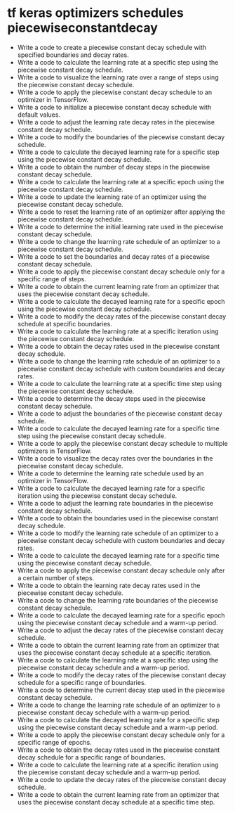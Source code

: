 # tf keras optimizers schedules piecewiseconstantdecay

- Write a code to create a piecewise constant decay schedule with specified boundaries and decay rates.
- Write a code to calculate the learning rate at a specific step using the piecewise constant decay schedule.
- Write a code to visualize the learning rate over a range of steps using the piecewise constant decay schedule.
- Write a code to apply the piecewise constant decay schedule to an optimizer in TensorFlow.
- Write a code to initialize a piecewise constant decay schedule with default values.
- Write a code to adjust the learning rate decay rates in the piecewise constant decay schedule.
- Write a code to modify the boundaries of the piecewise constant decay schedule.
- Write a code to calculate the decayed learning rate for a specific step using the piecewise constant decay schedule.
- Write a code to obtain the number of decay steps in the piecewise constant decay schedule.
- Write a code to calculate the learning rate at a specific epoch using the piecewise constant decay schedule.
- Write a code to update the learning rate of an optimizer using the piecewise constant decay schedule.
- Write a code to reset the learning rate of an optimizer after applying the piecewise constant decay schedule.
- Write a code to determine the initial learning rate used in the piecewise constant decay schedule.
- Write a code to change the learning rate schedule of an optimizer to a piecewise constant decay schedule.
- Write a code to set the boundaries and decay rates of a piecewise constant decay schedule.
- Write a code to apply the piecewise constant decay schedule only for a specific range of steps.
- Write a code to obtain the current learning rate from an optimizer that uses the piecewise constant decay schedule.
- Write a code to calculate the decayed learning rate for a specific epoch using the piecewise constant decay schedule.
- Write a code to modify the decay rates of the piecewise constant decay schedule at specific boundaries.
- Write a code to calculate the learning rate at a specific iteration using the piecewise constant decay schedule.
- Write a code to obtain the decay rates used in the piecewise constant decay schedule.
- Write a code to change the learning rate schedule of an optimizer to a piecewise constant decay schedule with custom boundaries and decay rates.
- Write a code to calculate the learning rate at a specific time step using the piecewise constant decay schedule.
- Write a code to determine the decay steps used in the piecewise constant decay schedule.
- Write a code to adjust the boundaries of the piecewise constant decay schedule.
- Write a code to calculate the decayed learning rate for a specific time step using the piecewise constant decay schedule.
- Write a code to apply the piecewise constant decay schedule to multiple optimizers in TensorFlow.
- Write a code to visualize the decay rates over the boundaries in the piecewise constant decay schedule.
- Write a code to determine the learning rate schedule used by an optimizer in TensorFlow.
- Write a code to calculate the decayed learning rate for a specific iteration using the piecewise constant decay schedule.
- Write a code to adjust the learning rate boundaries in the piecewise constant decay schedule.
- Write a code to obtain the boundaries used in the piecewise constant decay schedule.
- Write a code to modify the learning rate schedule of an optimizer to a piecewise constant decay schedule with custom boundaries and decay rates.
- Write a code to calculate the decayed learning rate for a specific time using the piecewise constant decay schedule.
- Write a code to apply the piecewise constant decay schedule only after a certain number of steps.
- Write a code to obtain the learning rate decay rates used in the piecewise constant decay schedule.
- Write a code to change the learning rate boundaries of the piecewise constant decay schedule.
- Write a code to calculate the decayed learning rate for a specific epoch using the piecewise constant decay schedule and a warm-up period.
- Write a code to adjust the decay rates of the piecewise constant decay schedule.
- Write a code to obtain the current learning rate from an optimizer that uses the piecewise constant decay schedule at a specific iteration.
- Write a code to calculate the learning rate at a specific step using the piecewise constant decay schedule and a warm-up period.
- Write a code to modify the decay rates of the piecewise constant decay schedule for a specific range of boundaries.
- Write a code to determine the current decay step used in the piecewise constant decay schedule.
- Write a code to change the learning rate schedule of an optimizer to a piecewise constant decay schedule with a warm-up period.
- Write a code to calculate the decayed learning rate for a specific step using the piecewise constant decay schedule and a warm-up period.
- Write a code to apply the piecewise constant decay schedule only for a specific range of epochs.
- Write a code to obtain the decay rates used in the piecewise constant decay schedule for a specific range of boundaries.
- Write a code to calculate the learning rate at a specific iteration using the piecewise constant decay schedule and a warm-up period.
- Write a code to update the decay rates of the piecewise constant decay schedule.
- Write a code to obtain the current learning rate from an optimizer that uses the piecewise constant decay schedule at a specific time step.